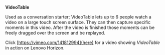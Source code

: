 __VideoTable__

Used as a conversation starter; VideoTable lets up to 6 people watch a video on a large touch screen surface. They can then capture specific moments in this video. After the video is finished those moments can be freely dragged over the screen and be replayed.

Click [https://vimeo.com/141812994](here) for a video showing _VideoTable_ in action on  Lenovo Horizon.
